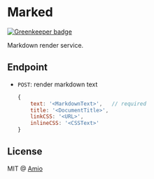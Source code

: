 # Marked

[![Greenkeeper badge](https://badges.greenkeeper.io/amio/marked.svg)](https://greenkeeper.io/)

Markdown render service.

## Endpoint

- `POST`: render markdown text  
  ```javascript
  {
      text: '<MarkdownText>',   // required
      title: '<DocumentTitle>',
      linkCSS: '<URL>',
      inlineCSS: '<CSSText>'
  }
  ```

## License

MIT @ [Amio](author)

[repo]:   https://github.com/amio/marked
[author]: https://github.com/amio
